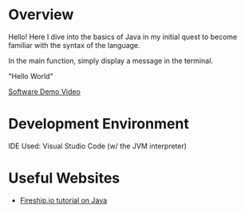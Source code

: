 # Overview

Hello! Here I dive into the basics of Java in my initial quest to become familiar with the syntax of the language.

In the main function, simply display a message in the terminal.

"Hello World"

[Software Demo Video](https://youtu.be/mYWib2hqBI8)

# Development Environment

IDE Used: Visual Studio Code (w/ the JVM interpreter)

# Useful Websites

* [Fireship.io tutorial on Java](https://www.youtube.com/watch?v=l9AzO1FMgM8)
